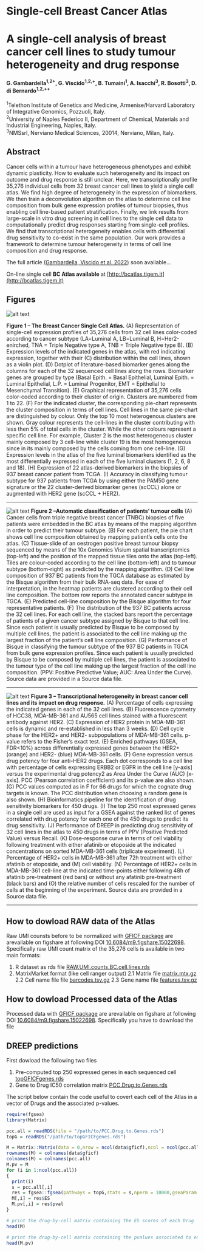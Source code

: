 # Single-cell Breast Cancer Atlas
# A single-cell analysis of breast cancer cell lines to study tumour heterogeneity and drug response
#### G. Gambardella<sup>1,2+</sup>, G. Viscido<sup>1,2,+</sup>, B. Tumaini<sup>1</sup>, A. Isacchi<sup>3</sup>, R. Bosotti<sup>3</sup>, D. di Bernardo<sup>1,2,++</sup>

<sup>1</sup>Telethon Institute of Genetics and Medicine, Armenise/Harvard Laboratory of Integrative Genomics, Pozzuoli, Italy.  
<sup>2</sup>University of Naples Federico II, Department of Chemical, Materials and Industrial Engineering, Naples, Italy.  
<sup>3</sup>NMSsrl, Nerviano Medical Sciences, 20014, Nerviano, Milan, Italy.

## Abstract
Cancer cells within a tumour have heterogeneous phenotypes and exhibit dynamic plasticity. How to evaluate such heterogeneity and its impact on outcome and drug response is still unclear. Here, we transcriptionally profile 35,276 individual cells from 32 breast cancer cell lines to yield a single cell atlas. We find high degree of heterogeneity in the expression of biomarkers. We then train a deconvolution algorithm on the atlas to determine cell line composition from bulk gene expression profiles of tumour biopsies, thus enabling cell line-based patient stratification. Finally, we link results from large-scale in vitro drug screening in cell lines to the single cell data to computationally predict drug responses starting from single-cell profiles. We find that transcriptional heterogeneity enables cells with differential drug sensitivity to co-exist in the same population. Our work provides a framework to determine tumour heterogeneity in terms of cell line composition and drug response.

The full article [(Gambardella, Viscido et al. 2022)](https://) soon available...

On-line single cell <b>BC Atlas available</b> at [http://bcatlas.tigem.it](http://bcatlas.tigem.it)

## Figures

![alt text](https://github.com/dibbelab/singlecell_bcatlas/blob/main/figures/Figure_01.png?raw=true)

<b>Figure 1 – The Breast Cancer Single Cell Atlas.</b> (A) Representation of single-cell expression profiles of 35,276 cells from 32 cell lines color-coded according to cancer subtype (LA=Luminal A, LB=Luminal B, H=Her2-enirched, TNA = Triple Negative type A, TNB = Triple Negative type B). (B) Expression levels of the indicated genes in the atlas, with red indicating expression, together with their (C) distribution within the cell lines, shown as a violin plot. (D) Dotplot of literature-based biomarker genes along the columns for each of the 32 sequenced cell lines along the rows. Biomarker genes are grouped by type (Basal Epith. = Basal Epithelial, Luminal Epith. = Luminal Epithelial, L.P. = Luminal Progenitor, EMT = Epithelial to Mesenchymal Transition). (E) Graphical representation of 35,276 cells color-coded according to their cluster of origin. Clusters are numbered from 1 to 22. (F) For the indicated cluster, the corresponding pie-chart represents the cluster composition in terms of cell lines. Cell lines in the same pie-chart are distinguished by colour. Only the top 10 most heterogenous clusters are shown. Gray colour represents the cell-lines in the cluster contributing with less then 5% of total cells in the cluster. While the other colours represent a specific cell line. For example, Cluster 2 is the most heterogeneous cluster mainly composed by 3 cell-line while cluster 19 is the most homogeneous since in its mainly composed by the cells coming from one cell-line. (G) Expression levels in the atlas of the five luminal biomarkers identified as the most differentially expressed in each of the five luminal clusters (1, 2, 6, 8 and 18). (H) Expression of 22 atlas-derived biomarkers in the biopsies of 937 breast cancer patient from TCGA. (I) Accuracy in classifying tumour subtype for 937 patients from TCGA by using either the PAM50 gene signature or the 22 cluster-derived  biomarker genes (scCCL) alone or augmented with HER2 gene (scCCL + HER2).
<hr/>

![alt text](https://github.com/dibbelab/singlecell_bcatlas/blob/main/figures/Figure_02.png?raw=true)
<b>Figure 2 –Automatic classification of patients’ tumour cells</b> (A) Cancer cells from triple negative breast cancer (TNBC) biopsies of five patients were embedded in the BC atlas by means of the mapping algorithm in order to predict their tumour subtype. (B) For each patient, the pie chart shows  cell line composition obtained by mapping patient’s cells onto the atlas. (C) Tissue-slide of an oestrogen positive breast tumour biopsy sequenced by means of the 10x Genomics Visium spatial transcriptomics (top-left) and the position of the mapped tissue tiles onto the atlas (top-left). Tiles are colour-coded according to the cell line (bottom-left) and to tumour subtype (bottom-right) as predicted by the mapping algorithm. (D) Cell line composition of 937 BC patients from the TGCA database as estimated by the Bisque algorithm from their bulk RNA-seq data. For ease of interpretation, in the heatmap patients are clustered according to their cell line composition. The bottom row reports the annotated cancer subtype in TGCA. (E) Predicted cell-line composition by the Bisque algorithm for four representative patients. (F) The distribution of the 937 BC patients across the 32 cell lines. For each cell line, the stacked  bars report the percentage of patients of a given cancer subtype assigned by Bisque to that cell line. Since each patient is usually predicted by Bisque to be composed by multiple cell lines, the patient is associated to the cell line making up  the largest fraction  of the patient’s cell line composition. (G) Performance of Bisque in classifying the tumour subtype of the 937 BC patients in TGCA from bulk gene expression profiles. Since each patient is usually predicted by Bisque to be composed by multiple cell lines, the patient is associated to the tumour type of the cell line making up  the largest fraction  of the cell line composition. (PPV: Positive Predictive Value; AUC: Area Under the Curve). Source data are provided in a Source data file.
<hr/>

![alt text](https://github.com/dibbelab/singlecell_bcatlas/blob/main/figures/Figure_03.png?raw=true)
<b>Figure 3 – Transcriptional heterogeneity in breast cancer cell lines and its impact on drug response.</b> (A) Percentage of cells expressing the indicated genes in each of the 32 cell lines. (B) Fluorescence cytometry of HCC38, MDA-MB-361 and AU565 cell lines stained with a fluorescent antibody against HER2. (C) Expression of HER2 protein in MDA-MB-361  cells is dynamic and re-established in less than 3 weeks. (D) Cell cycle phase for the HER2+ and HER2- subpopulations of MDA-MB-361  cells. p-value refers to the Fisher’s exact test. (E) Enriched pathways (GSEA, FDR<10%) across differentially expressed genes between the HER2+ (orange) and HER2- (blue) MDA-MB-361 cells. (F) Gene expression versus drug potency for four anti-HER2 drugs. Each dot corresponds to a cell line with percentage of cells expressing ERBB2 or EGFR in the cell line [y-axis] versus the experimental drug potency2 as Area Under the Curve (AUC) [x-axis]. PCC (Pearson correlation coefficient) and its p-value are also shown. (G) PCC values  computed as in F for 66 drugs for which the cognate drug targets is known. The  PCC distribution when choosing a random gene is also shown. (H) Bioinformatics pipeline for the identification of drug sensitivity biomarkers for 450 drugs. (I) The top 250 most expressed genes in  a single cell are used as input for a GSEA against the ranked list of genes correlated with drug potency for each one of the 450 drugs to predict its drug sensitivity. (J) Performance of DREEP in predicting drug sensitivity of 32 cell lines in the atlas to 450 drugs in terms of PPV (Positive Predicted Value) versus Recall. (K) Dose-response curve in terms of cell viability following treatment with either afatinib or etoposide at the indicated concentrations on sorted MDA-MB-361  cells (triplicate experiment). (L) Percentage of HER2+ cells in MDA-MB-361  after 72h treatment with either afatinib or etoposide, and (M) cell viability. (N) Percentage of HER2+ cells in MDA-MB-361 cell-line at the indicated time-points either following 48h of afatinib pre-treatment (red bars) or without any afatinib pre-treatment (black bars) and (O) the relative number of cells rescaled for the number of cells at the beginning of the experiment. Source data are provided in a Source data file.
<hr/>

## How to dowload RAW data of the Atlas
Raw UMI counsts before to be normalized with [GFICF package](https://github.com/dibbelab/gficf) are arevailable on figshare at following DOI [10.6084/m9.figshare.15022698](https://figshare.com/articles/dataset/Single_Cell_Breast_Cancer_cell-line_Atlas/15022698). Specifically raw UMI count matrix of the 35,276 cells is available in two main formats:
1. R dataset as rds file [RAW.UMI.counts.BC.cell.lines.rds](https://figshare.com/ndownloader/files/28893384)
2. MatrixMarket format (like cell ranger output)
  2.1 Matrix file [matrix.mtx.gz](https://figshare.com/ndownloader/files/30469062)
  2.2 Cell name file file [barcodes.tsv.gz](https://figshare.com/ndownloader/files/30469065)
  2.3 Gene name file [features.tsv.gz](https://figshare.com/ndownloader/files/30469065)
  
## How to dowload Processed data of the Atlas
Processed data with [GFICF package](https://github.com/dibbelab/gficf) are arevailable on figshare at following DOI [10.6084/m9.figshare.15022698](https://figshare.com/articles/dataset/Single_Cell_Breast_Cancer_cell-line_Atlas/15022698). Specifically you have to download the file 


## DREEP predictions
First dowload the following two files
1. Pre-computed top 250 expressed genes in each sequenced cell [topGFICFgenes.rds](https://www.dropbox.com/s/0oucq3dpc7zig30/topGFICFgenes.rds?dl=0)
2. Gene to Drug IC50 correlation matrix [PCC.Drug.to.Genes.rds](https://www.dropbox.com/s/b4ukgwzb36mzx2b/PCC.Drug.to.Genes.rds?dl=0)

The script below contain the code useful to covert each cell of the Atlas in a vector of Drugs and the associated p-values.

```R
require(fgsea)
library(Matrix)

pcc.all = readRDS(file = "/path/to/PCC.Drug.to.Genes.rds")
topG = readRDS("/path/to/topGFICFgenes.rds")

M = Matrix::Matrix(data = 0,nrow = ncol(data$gficf),ncol = ncol(pcc.all))
rownames(M) = colnames(data$gficf)
colnames(M) = colnames(pcc.all)
M.pv = M
for (i in 1:ncol(pcc.all))
{
  print(i)
  s = pcc.all[,i]
  res = fgsea::fgsea(pathways = topG,stats = s,nperm = 10000,gseaParam = 0,nproc = 6)
  M[,i] = res$ES
  M.pv[,i] = res$pval
}

# print the drug-by-cell matrix containing the ES scores of each Drug
head(M)

# print the drug-by-cell matrix containing the pvalues associated to each ES score in M
head(M.pv)

```
